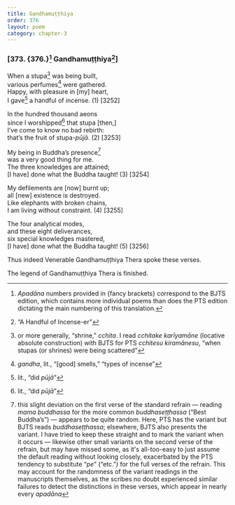 ```yaml
---
title: Gandhamuṭṭhiya
order: 376
layout: poem
category: chapter-3
---
```


### \[373. {376.}[^1] Gandhamuṭṭhiya[^2]\]

When a stupa[^3] was being built,  
various perfumes[^4] were gathered.  
Happy, with pleasure in \[my\] heart,  
I gave[^5] a handful of incense. (1) \[3252\]

In the hundred thousand aeons  
since I worshipped[^6] that stupa \[then,\]  
I’ve come to know no bad rebirth:  
that’s the fruit of stupa-*pūjā*. (2) \[3253\]

My being in Buddha’s presence[^7]  
was a very good thing for me.  
The three knowledges are attained;  
\[I have\] done what the Buddha taught! (3) \[3254\]

My defilements are \[now\] burnt up;  
all \[new\] existence is destroyed.  
Like elephants with broken chains,  
I am living without constraint. (4) \[3255\]

The four analytical modes,  
and these eight deliverances,  
six special knowledges mastered,  
\[I have\] done what the Buddha taught! (5) \[3256\]

Thus indeed Venerable Gandhamuṭṭhiya Thera spoke these verses.

The legend of Gandhamuṭṭhiya Thera is finished.

[^1]: *Apadāna* numbers provided in {fancy brackets} correspond to the BJTS edition, which contains more individual poems than does the PTS edition dictating the main numbering of this translation.

[^2]: “A Handful of Incense-er”

[^3]: or more generally, “shrine,” *<span class="diacritics" data-state="on">c</span><span class="no-diacritics" data-state="off">ch</span>ita*. I read *<span class="diacritics" data-state="on">c</span><span class="no-diacritics" data-state="off">ch</span>itake karīyamāne* (locative absolute construction) with BJTS for PTS *<span class="diacritics" data-state="on">c</span><span class="no-diacritics" data-state="off">ch</span>itesu kiramānesu*, “when stupas (or shrines) were being scattered”

[^4]: *gandha*, lit., “\[good\] smells,” “types of incense”

[^5]: lit., “did *pūjā*”

[^6]: lit., “did *pūjā*”

[^7]: this slight deviation on the first verse of the standard refrain — reading *mama buddhassa* for the more common *buddhaseṭṭhassa* (“Best Buddha’s”) — appears to be quite random. Here, PTS has the variant but BJTS reads *buddhaseṭṭhassa*; elsewhere, BJTS also presents the variant. I have tried to keep these straight and to mark the variant when it occurs — likewise other small variants on the second verse of the refrain, but may have missed some, as it's all-too-easy to just assume the default reading without looking closely, exacerbated by the PTS tendency to substitute “*pe*” (“etc.”*)* for the full verses of the refrain. This may account for the randomness of the variant readings in the manuscripts themselves, as the scribes no doubt experienced similar failures to detect the distinctions in these verses, which appear in nearly every *apadāna*
